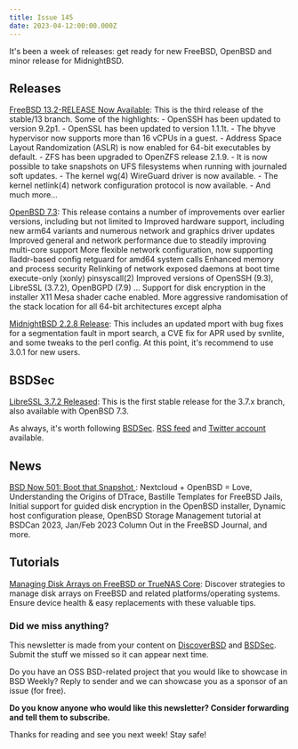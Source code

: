 ```yaml
---
title: Issue 145
date: 2023-04-12:00:00.000Z
---
```


It's been a week of releases: get ready for new FreeBSD, OpenBSD and minor release for MidnightBSD.

<!-- more -->

## Releases

[FreeBSD 13.2-RELEASE Now Available](https://www.freebsd.org/releases/13.2R/relnotes/?utm_source=bsdweekly): This is the third release of the stable/13 branch. Some of the highlights: - OpenSSH has been updated to version 9.2p1. - OpenSSL has been updated to version 1.1.1t. - The bhyve hypervisor now supports more than 16 vCPUs in a guest. - Address Space Layout Randomization (ASLR) is now enabled for 64-bit executables by default. - ZFS has been upgraded to OpenZFS release 2.1.9. - It is now possible to take snapshots on UFS filesystems when running with journaled soft updates. - The kernel wg(4) WireGuard driver is now available. - The kernel netlink(4) network configuration protocol is now available. - And much more…​

[OpenBSD 7.3](https://www.openbsd.org/73.html?utm_source=bsdweekly): This release contains a number of improvements over earlier versions, including but not limited to Improved hardware support, including new arm64 variants and numerous network and graphics driver updates Improved general and network performance due to steadily improving multi-core support More flexible network configuration, now supporting lladdr-based config retguard for amd64 system calls Enhanced memory and process security Relinking of network exposed daemons at boot time execute-only (xonly) pinsyscall(2) Improved versions of OpenSSH (9.3), LibreSSL (3.7.2), OpenBGPD (7.9) … Support for disk encryption in the installer X11 Mesa shader cache enabled. More aggressive randomisation of the stack location for all 64-bit architectures except alpha

[MidnightBSD 2.2.8 Release](https://bsdsec.net/articles/midnightbsd-security-midnightbsd-2-2-8-release?utm_source=bsdweekly): This includes an updated mport with bug fixes for a segmentation fault in mport search, a CVE fix for APR used by svnlite, and some tweaks to the perl config. At this point, it's recommend to use 3.0.1 for new users.

## BSDSec

[LibreSSL 3.7.2 Released](https://bsdsec.net/articles/libressl-3-7-2-released?utm_source=bsdweekly): This is the first stable release for the 3.7.x branch, also available with OpenBSD 7.3.

As always, it's worth following [BSDSec](https://bsdsec.net). [RSS feed](https://bsdsec.net/articles.atom) and [Twitter account](https://twitter.com/bsdsec) available.

## News

[BSD Now 501: Boot that Snapshot ](https://www.bsdnow.tv/501?utm_source=bsdweekly): Nextcloud + OpenBSD = Love, Understanding the Origins of DTrace, Bastille Templates for FreeBSD Jails, Initial support for guided disk encryption in the OpenBSD installer, Dynamic host configuration please, OpenBSD Storage Management tutorial at BSDCan 2023, Jan/Feb 2023 Column Out in the FreeBSD Journal, and more.

## Tutorials

[Managing Disk Arrays on FreeBSD or TrueNAS Core](https://klarasystems.com/articles/managing-disk-arrays-on-freebsd-truenas-core/?utm_source=bsdweekly): Discover strategies to manage disk arrays on FreeBSD and related platforms/operating systems. Ensure device health & easy replacements with these valuable tips.

### Did we miss anything?

This newsletter is made from your content on [DiscoverBSD](https://discoverbsd.com) and [BSDSec](https://bsdsec.net). Submit the stuff we missed so it can appear next time.

Do you have an OSS BSD-related project that you would like to showcase in BSD Weekly? Reply to sender and we can showcase you as a sponsor of an issue (for free).

**Do you know anyone who would like this newsletter? Consider forwarding and tell them to subscribe.**

Thanks for reading and see you next week! Stay safe!
